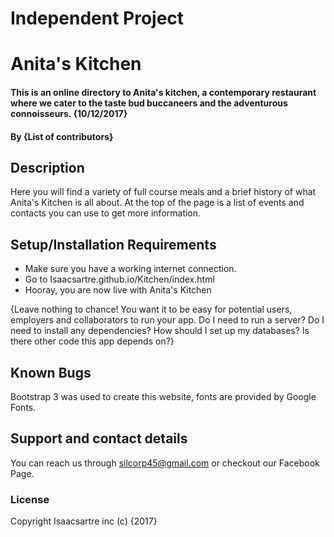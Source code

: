 # Independent Project
# Anita's Kitchen
#### This is an online directory to Anita's kitchen, a contemporary restaurant where we cater to the taste bud buccaneers and the adventurous connoisseurs. {10/12/2017}
#### By **{List of contributors}**
## Description
Here you will find a variety of full course meals and a brief history of what Anita's Kitchen is all about. At the top of the  page is a list of events and contacts you can use to get more information.
## Setup/Installation Requirements
* Make sure you have a working internet connection.
* Go to Isaacsartre.github.io/Kitchen/index.html
* Hooray, you are now live with Anita's Kitchen

{Leave nothing to chance! You want it to be easy for potential users, employers and collaborators to run your app. Do I need to run a server? Do I need to install any dependencies? How should I set up my databases? Is there other code this app depends on?}
## Known Bugs
Bootstrap 3 was used to create this website, fonts are provided by Google Fonts.
## Support and contact details
You can reach us through silcorp45@gmail.com or checkout our Facebook Page.
### License
Copyright Isaacsartre inc (c) {2017}
